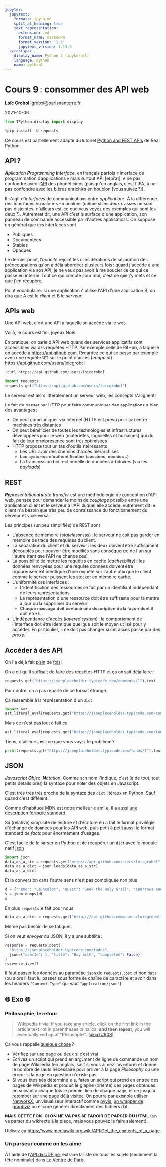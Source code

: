 ```yaml
---
jupyter:
  jupytext:
    formats: ipynb,md
    split_at_heading: true
    text_representation:
      extension: .md
      format_name: markdown
      format_version: '1.3'
      jupytext_version: 1.13.0
  kernelspec:
    display_name: Python 3 (ipykernel)
    language: python
    name: python3
---
```


<!-- LTeX: language=fr -->

<!-- #region slideshow={"slide_type": "slide"} -->
Cours 9 : consommer des API web
================================

**Loïc Grobol** [<lgrobol@parisnanterre.fr>](mailto:lgrobol@parisnanterre.fr)

2021-10-06
<!-- #endregion -->

```python
from IPython.display import display
```

```python
%pip install -U requests
```

Ce cours est partiellement adapté du tutoriel [Python and REST
APIs](https://realpython.com/api-integration-in-python/) de Real Python.

## API ?

_**A**plication **P**rogramming **I**nterface_, en français parfois « interface de programmation
d’applications » mais surtout API \[eɪpiˈaɪ\]. À ne pas confondre avec
l'[API](https://www.internationalphoneticalphabet.org) des phonéticiens (puisqu'en anglais, c'est
l'IPA, à ne pas confondre avec les bières enrichies en houblon \[vous suivez ?\]).

Il s'agit d'*interfaces* de communications entre *applications*. À la différence des interfaces
humain⋅e⋅s – machines (même si les deux classes ne sont pas disjointes, d'ailleurs est-ce que vous
voyez des exemples qui sont les deux ?). Autrement dit, une API c'est la surface d'une application,
son panneau de commande accessible par d'autres applications. On suppose en général que ces
interfaces sont

- Publiques
- Documentées
- Stables
- Opaques

Le dernier point, l'*opacité* rejoint les considérations de séparation des préoccupations qu'on a
déjà abordées plusieurs fois : quand j'accède à une application via son API, je ne veux pas avoir à
me soucier de ce qui ce passe en interne. Tout ce qui compte pour moi, c'est ce que j'y mets et ce
que j'en récupère.

Point vocabulaire : si une application A utilise l'API d'une application B, on dira que A est le
*client* et B le *serveur*.

## APIs web

Une API web, c'est une API à laquelle on accède via le web.

Voilà, le cours est fini, joyeux Noël.

En pratique, on parle d'API web quand des services applicatifs sont accessibles via des requêtes
HTTP. Par exemple celle de GitHub, à laquelle on accède à <https://api.github.com>. Regardez ce qui
se passe par exemple avec une requête `GET` sur le point d'accès (*endpoint*)
<https://api.github.com/users/loicgrobol>

```python
!curl https://api.github.com/users/loicgrobol
```

```python
import requests
requests.get("https://api.github.com/users/loicgrobol")
```

Le serveur est alors littéralement un serveur web, les concepts s'alignent !

Le fait de passer par HTTP pour faire communiquer des applications a bien des avantages :

- On peut communiquer via Internet (HTTP est prévu pour ça) entre machines très distantes
- On peut bénéficier de toutes les technologies et infrastructures développées pour le web
  (matérielles, logicielles et humaines) qui du fait de leur omniprésence sont très optimisées
- HTTP propose tout un tas d'outils intéressants
  - Les URL avoir des chemins d'accès hiérarchisés
  - Les systèmes d'authentification (sessions, cookies…)
  - La transmission bidirectionnelle de données arbitraires (via les *payloads*)

## REST

_**Re**presentational **s**tate **t**ransfer_ est une méthodologie de conception d'API web, pensée
pour demander le moins de *couplage* possible entre une application client et le serveur à l'API
duquel elle accède. Autrement dit le client n'a besoin que très peu de connaissance du
fonctionnement du serveur et vice-versa.

Les principes (un peu simplifiés) de REST sont

- L'absence de mémoire (*statelessness*) : le serveur ne doit pas garder en mémoire de trace des
  requêtes du client.
- La séparation du client et du serveur : les deux doivent être suffisament découplés pour pouvoir
  être modifiés sans conséquence de l'un sur l'autre (tant que l'API ne change pas)
- La possibilité de mettre les requêtes en cache (*cacheability*) : les données renvoyées pour une
  requête données doivent être rigoureusement identique d'une requête sur l'autre afin que le client
  comme le serveur puissent les stocker en mémoire cache.
- L'uniformité des interfaces :
  - L'identification des ressources se fait par un identifiant indépendant de leurs représentations
  - La représentation d'une ressource doit être suffisante pour la mettre à jour ou la supprimer du
    serveur
  - Chaque message doit contenir une description de la façon dont il doit être lu
- L'indépendance d'accès (*layered system*) : le comportement de l'interface doit être identique
  quel que soit le moyen utilisé pour y accéder. En particulier, il ne doit pas changer si cet accès
  passe par des *proxy*.

## Accéder à des API

On l'a déjà fait [plein](../lecture-06/lecture-06.md) de [fois](../lecture-07/lecture-07.md) !

On a dit qu'il suffisait de faire des requêtes HTTP et ça on sait déjà faire :

```python
requests.get("https://jsonplaceholder.typicode.com/comments/1").text
```

Par contre, on a pas reparlé de ce format étrange.

Ça ressemble à la représentation d'un `dict`


```python
import ast
ast.literal_eval(requests.get("https://jsonplaceholder.typicode.com/comments/1").text)
```

Mais ce n'est pas tout à fait ça

```python
ast.literal_eval(requests.get("https://jsonplaceholder.typicode.com/todos/1").text)
```

Tiens, d'ailleurs, est-ce que vous voyez le problème ?

```python
print(requests.get("https://jsonplaceholder.typicode.com/todos/1").text)
```

## JSON

_**J**ava**s**cript **O**bject **N**otation_. Comme son nom l'indique, c'est (à de tout, tout petits
détails près) la syntaxe pour noter des objets en Javascript.

C'est très très très proche de la syntaxe des `dict` litéraux en Python. Sauf quand c'est différent.

Comme d'habitude [MDN](https://developer.mozilla.org/en-US/docs/Learn/JavaScript/Objects/JSON) est
notre meilleur⋅e ami⋅e. Il a aussi [une description formelle
standard](https://www.rfc-editor.org/info/std90).

Sa (relative) simplicité de lecture et d'écriture en a fait le format privilégié d'échange de
données pour les API web, puis petit à petit aussi le format standard *de facto* pour énormément
d'usages.

C'est facile de le parser en Python et de récupérer un `dict` avec le module natif [json](https://docs.python.org/fr/3/library/json.html)

```python
import json
data_as_a_str = requests.get("https://api.github.com/users/loicgrobol").text
data_as_a_dict = json.loads(data_as_a_str)
data_as_a_dict
```

Et la conversion dans l'autre sens n'est pas compliquée non plus

```python
d = {"name": "Launcelot", "quest": "Seek the Holy Grail", "sparrows seen": 2, "fears": [], "married": False, 0: None}
s = json.dumps(d)
s
```

En plus `requests` le fait pour nous

```python
data_as_a_dict = requests.get("https://api.github.com/users/loicgrobol").json()
```

Même pas besoin de se fatiguer.

Si on veut *envoyer* du JSON, il y a une subtilité :

```python
response = requests.post(
  "https://jsonplaceholder.typicode.com/todos",
  json={"userId": 1, "title": "Buy milk", "completed": False}
)
response.json()
```

Il faut passer les données au paramètre `json` de `requests.post` et non `data` (ou alors il faut
lui passer sous forme de chaîne de caractère et avoir dans les headers `"Content-Type"` qui vaut
`"application/json"`).


## 🌐 Exo 🌐

### Philosophie, le retour

> Wikipedia trivia: if you take any article, click on the first link in the article text not in
> parentheses or italics, **and then repeat**, you will eventually end up at "Philosophy". ([xkcd
> #903](https://xkcd.com/903/))

Ça vous rappelle [quelque chose](../lecture-08/lecture-08.md) ?

- Vérifiez sur une page ou deux si c'est vrai
- Écrivez un script qui prend en argument de ligne de commande un nom de page Wikipédia (en anglais,
  sauf si vous aimez l'aventure) et donne le nombre de sauts nécessaire pour arriver à la page
  *Philosophy* ou une erreur si la page en question n'existe pas
- Si vous êtes très déterminé⋅e⋅s, faites un script qui prend en entrée des pages de Wikipédia et
  produit le graphe (orienté) des pages obtenues en suivant à chaque fois le premier lien de chaque
  page, et ce jusqu'à retomber sur une page déjà visitée. On pourra par exemple utiliser
  [NetworkX](https://networkx.org/documentation/latest/reference/drawing.html), un visualiseur
  interactif comme [pyvis](https://pyvis.readthedocs.io/en/latest/tutorial.html), [un wrapper de
  graphviz](https://graphviz.readthedocs.io) ou encore générer directement des fichiers dot.

**MAIS CETTE FOIS-CI ON NE VA PAS SE FARCIR DE PARSER DU HTML** (on va parser du wikitexte à la
place, mais vous pouvez le faire salement).

Utilisez ça <https://www.mediawiki.org/wiki/API:Get_the_contents_of_a_page>.

### Un parseur comme on les aime

À l'aide de l'[API de UDPipe](https://lindat.mff.cuni.cz/services/udpipe/api-reference.php),
extraire la liste de tous les sujets (seulement la tête nominale) dans [Le Ventre de
Paris](https://raw.githubusercontent.com/LoicGrobol/web-interfaces/main/data/zola_ventre-de-paris.txt).
